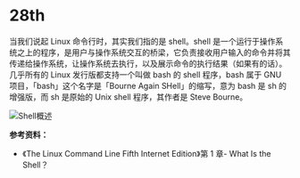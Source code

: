 # 28th
当我们说起 Linux 命令行时，其实我们指的是 shell。shell 是一个运行于操作系统之上的程序，是用户与操作系统交互的桥梁，它负责接收用户输入的命令并将其传递给操作系统，让操作系统去执行，以及展示命令的执行结果（如果有的话）。几乎所有的 Linux 发行版都支持一个叫做 bash 的 shell 程序，bash 属于 GNU 项目，「bash」这个名字是「Bourne Again SHell」的缩写，意为 bash 是 sh 的增强版，而 sh 是原始的 Unix shell 程序，其作者是 Steve Bourne。

![Shell概述](https://tva1.sinaimg.cn/large/008eGmZEly1gnbbgq61sbj30b10b10t7.jpg)

**参考资料：**

- 《The Linux Command Line Fifth Internet Edition》第 1 章-  What Is the Shell？

